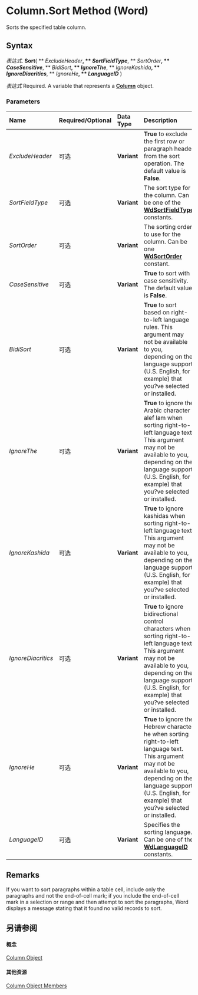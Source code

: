 
# Column.Sort Method (Word)

Sorts the specified table column.


## Syntax

 _表达式_. **Sort**( ** _ExcludeHeader_**, ** _SortFieldType_**, ** _SortOrder_**, ** _CaseSensitive_**, ** _BidiSort_**, ** _IgnoreThe_**, ** _IgnoreKashida_**, ** _IgnoreDiacritics_**, ** _IgnoreHe_**, ** _LanguageID_** )

 _表达式_ Required. A variable that represents a **[Column](49d68571-2a57-6795-34b9-eb09aeb43043.md)** object.


### Parameters



|**Name**|**Required/Optional**|**Data Type**|**Description**|
|:-----|:-----|:-----|:-----|
| _ExcludeHeader_|可选|**Variant**|**True** to exclude the first row or paragraph header from the sort operation. The default value is **False**.|
| _SortFieldType_|可选|**Variant**|The sort type for the column. Can be one of the  **[WdSortFieldType](b1608991-736f-bcf0-bb7d-4ab08818833b.md)** constants.|
| _SortOrder_|可选|**Variant**|The sorting order to use for the column. Can be one  **[WdSortOrder](d532202f-3622-9b74-0bd9-85e446c3b616.md)** constant.|
| _CaseSensitive_|可选|**Variant**|**True** to sort with case sensitivity. The default value is **False**.|
| _BidiSort_|可选|**Variant**|**True** to sort based on right-to-left language rules. This argument may not be available to you, depending on the language support (U.S. English, for example) that you?ve selected or installed.|
| _IgnoreThe_|可选|**Variant**|**True** to ignore the Arabic character alef lam when sorting right-to-left language text. This argument may not be available to you, depending on the language support (U.S. English, for example) that you?ve selected or installed.|
| _IgnoreKashida_|可选|**Variant**|**True** to ignore kashidas when sorting right-to-left language text. This argument may not be available to you, depending on the language support (U.S. English, for example) that you?ve selected or installed.|
| _IgnoreDiacritics_|可选|**Variant**|**True** to ignore bidirectional control characters when sorting right-to-left language text. This argument may not be available to you, depending on the language support (U.S. English, for example) that you?ve selected or installed.|
| _IgnoreHe_|可选|**Variant**|**True** to ignore the Hebrew character he when sorting right-to-left language text. This argument may not be available to you, depending on the language support (U.S. English, for example) that you?ve selected or installed.|
| _LanguageID_|可选|**Variant**|Specifies the sorting language. Can be one of the  **[WdLanguageID](9b3ef147-95f3-0eb6-db0c-0166fe7d2da2.md)** constants.|

## Remarks

If you want to sort paragraphs within a table cell, include only the paragraphs and not the end-of-cell mark; if you include the end-of-cell mark in a selection or range and then attempt to sort the paragraphs, Word displays a message stating that it found no valid records to sort.


## 另请参阅


#### 概念


[Column Object](49d68571-2a57-6795-34b9-eb09aeb43043.md)
#### 其他资源


[Column Object Members](http://msdn.microsoft.com/library/e8b86d58-eb4b-6d02-7171-f70436a31f4c%28Office.15%29.aspx)